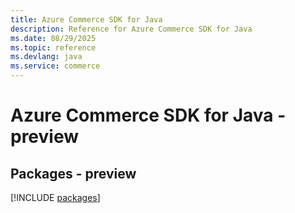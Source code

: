 ```yaml
---
title: Azure Commerce SDK for Java
description: Reference for Azure Commerce SDK for Java
ms.date: 08/29/2025
ms.topic: reference
ms.devlang: java
ms.service: commerce
---
```

# Azure Commerce SDK for Java - preview
## Packages - preview
[!INCLUDE [packages](commerce-index.md)]